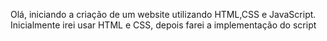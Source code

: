 Olá, iniciando a criação de um website utilizando HTML,CSS e JavaScript. Inicialmente irei usar HTML e CSS, depois farei a implementação do script

